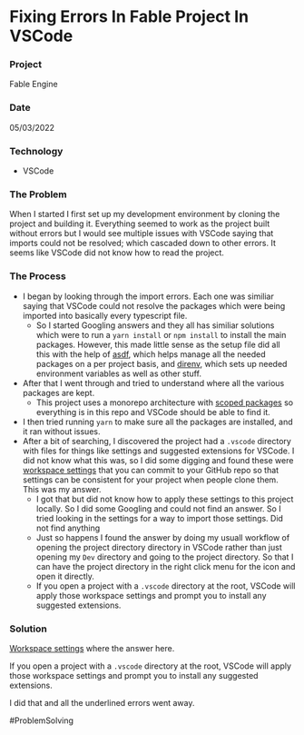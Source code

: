 # Fixing Errors In Fable Project In VSCode

### Project
Fable Engine

### Date
05/03/2022

### Technology
- VSCode

### The Problem

When I started I first set up my development environment by cloning the project and building it. Everything seemed to work as the project built without errors but I would see multiple issues with VSCode saying that imports could not be resolved; which cascaded down to other errors. It seems like VSCode did not know how to read the project.

### The Process

- I began by looking through the import errors. Each one was similiar saying that VSCode could not resolve the packages which were being imported into basically every typescript file. 
    - So I started Googling answers and they all has similiar solutions which were to run a `yarn install` or `npm install` to install the main packages. However, this made little sense as the setup file did all this with the help of [asdf](https://github.com/asdf-vm/asdf), which helps manage all the needed packages on a per project basis, and [direnv](https://direnv.net/docs/installation.html), which sets up needed environment variables as well as other stuff.
- After that I went through and tried to understand where all the various packages are kept.
    - This project uses a monorepo architecture with [scoped packages](https://blog.frankdejonge.nl/setting-up-a-typescript-mono-repo-for-scoped-packages/) so everything is in this repo and VSCode should be able to find it.
- I then tried running `yarn` to make sure all the packages are installed, and it ran without issues.
- After a bit of searching, I discovered the project had a `.vscode` directory with files for things like settings and suggested extensions for VSCode. I did not know what this was, so I did some digging and found these were [workspace settings](https://code.visualstudio.com/docs/editor/workspaces) that you can commit to your GitHub repo so that settings can be consistent for your project when people clone them. This was my answer.
    - I got that but did not know how to apply these settings to this project locally. So I did some Googling and could not find an answer. So I tried looking in the settings for a way to import those settings. Did not find anything
    - Just so happens I found the answer by doing my usuall workflow of opening the project directory directory in VSCode rather than just opening my `Dev` directory and going to the project directory. So that I can have the project directory in the right click menu for the icon and open it directly.
    - If you open a project with a `.vscode` directory at the root, VSCode will apply those workspace settings and prompt you to install any suggested extensions.

### Solution

[Workspace settings](https://code.visualstudio.com/docs/editor/workspaces) where the answer here. 

If you open a project with a `.vscode` directory at the root, VSCode will apply those workspace settings and prompt you to install any suggested extensions.

I did that and all the underlined errors went away.


#ProblemSolving